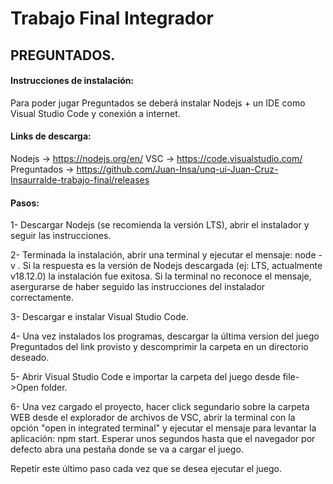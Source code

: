 # Trabajo Final Integrador


## PREGUNTADOS. 

#### Instrucciones de instalación:

Para poder jugar Preguntados se deberá instalar Nodejs + un IDE como Visual Studio Code y conexión a internet.

#### Links de descarga: 
  
  Nodejs -> https://nodejs.org/en/
  VSC -> https://code.visualstudio.com/
  Preguntados -> https://github.com/Juan-Insa/unq-ui-Juan-Cruz-Insaurralde-trabajo-final/releases

#### Pasos:

1- Descargar Nodejs (se recomienda la versión LTS), abrir el instalador y seguir las instrucciones.

2- Terminada la instalación, abrir una terminal y ejecutar el mensaje: node -v . Si la respuesta es la versión de Nodejs descargada (ej: LTS, actualmente v18.12.0) la instalación fue exitosa. Si la terminal no reconoce el mensaje, asergurarse de haber seguido las instrucciones del instalador correctamente.

3- Descargar e instalar Visual Studio Code.

4- Una vez instalados los programas, descargar la última version del juego Preguntados del link provisto y descomprimir la carpeta en un directorio deseado.

5- Abrir Visual Studio Code e importar la carpeta del juego desde file->Open folder. 

6- Una vez cargado el proyecto, hacer click segundario sobre la carpeta WEB desde el explorador de archivos de VSC, abrir la terminal con la opción "open in integrated terminal" y ejecutar el mensaje para levantar la aplicación: npm start. Esperar unos segundos hasta que el navegador por defecto abra una pestaña donde se va a cargar el juego.

Repetir este último paso cada vez que se desea ejecutar el juego.
